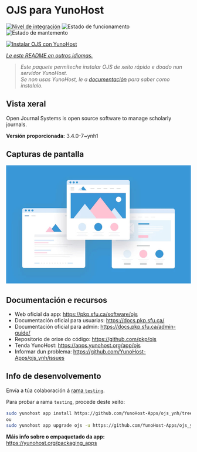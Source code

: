 <!--
NOTA: Este README foi creado automáticamente por <https://github.com/YunoHost/apps/tree/master/tools/readme_generator>
NON debe editarse manualmente.
-->

# OJS para YunoHost

[![Nivel de integración](https://dash.yunohost.org/integration/ojs.svg)](https://ci-apps.yunohost.org/ci/apps/ojs/) ![Estado de funcionamento](https://ci-apps.yunohost.org/ci/badges/ojs.status.svg) ![Estado de mantemento](https://ci-apps.yunohost.org/ci/badges/ojs.maintain.svg)

[![Instalar OJS con YunoHost](https://install-app.yunohost.org/install-with-yunohost.svg)](https://install-app.yunohost.org/?app=ojs)

*[Le este README en outros idiomas.](./ALL_README.md)*

> *Este paquete permíteche instalar OJS de xeito rápido e doado nun servidor YunoHost.*  
> *Se non usas YunoHost, le a [documentación](https://yunohost.org/install) para saber como instalalo.*

## Vista xeral

Open Journal Systems is open source software to manage scholarly journals.


**Versión proporcionada:** 3.4.0-7~ynh1

## Capturas de pantalla

![Captura de pantalla de OJS](./doc/screenshots/example.jpg)

## Documentación e recursos

- Web oficial da app: <https://pkp.sfu.ca/software/ojs>
- Documentación oficial para usuarias: <https://docs.pkp.sfu.ca/>
- Documentación oficial para admin: <https://docs.pkp.sfu.ca/admin-guide/>
- Repositorio de orixe do código: <https://github.com/pkp/ojs>
- Tenda YunoHost: <https://apps.yunohost.org/app/ojs>
- Informar dun problema: <https://github.com/YunoHost-Apps/ojs_ynh/issues>

## Info de desenvolvemento

Envía a túa colaboración á [rama `testing`](https://github.com/YunoHost-Apps/ojs_ynh/tree/testing).

Para probar a rama `testing`, procede deste xeito:

```bash
sudo yunohost app install https://github.com/YunoHost-Apps/ojs_ynh/tree/testing --debug
ou
sudo yunohost app upgrade ojs -u https://github.com/YunoHost-Apps/ojs_ynh/tree/testing --debug
```

**Máis info sobre o empaquetado da app:** <https://yunohost.org/packaging_apps>
